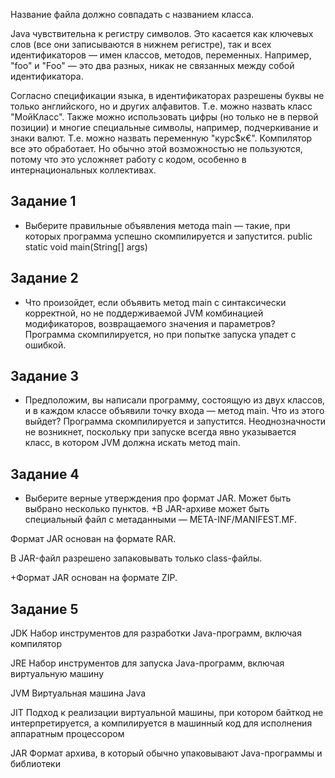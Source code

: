 Название файла должно совпадать с названием класса.

Java чувствительна к регистру символов. 
Это касается как ключевых слов (все они записываются в нижнем регистре), так и всех идентификаторов — имен классов, методов, переменных. 
Например, "foo" и "Foo" — это два разных, никак не связанных между собой идентификатора.

Согласно спецификации языка, в идентификаторах разрешены буквы не только английского, но и других алфавитов. 
Т.е. можно назвать класс "МойКласс". Также можно использовать цифры (но только не в первой позиции) и многие специальные символы, например, подчеркивание и знаки валют. 
Т.е. можно назвать переменную "курс$к€". Компилятор все это обработает. Но обычно этой возможностью не пользуются, потому что это усложняет работу с кодом, особенно в интернациональных коллективах.

## Задание 1
* Выберите правильные объявления метода main — такие, при которых программа успешно скомпилируется и запустится.
public static void main(String[] args)

## Задание 2
* Что произойдет, если объявить метод main с синтаксически корректной, но не поддерживаемой JVM комбинацией модификаторов, возвращаемого значения и параметров?
Программа скомпилируется, но при попытке запуска упадет с ошибкой.

## Задание 3
* Предположим, вы написали программу, состоящую из двух классов, и в каждом классе объявили точку входа — метод main. Что из этого выйдет?
Программа скомпилируется и запустится. Неоднозначности не возникнет, поскольку при запуске всегда явно указывается класс, в котором JVM должна искать метод main.

## Задание 4
* Выберите верные утверждения про формат JAR. Может быть выбрано несколько пунктов.
+В JAR-архиве может быть специальный файл с метаданными — META-INF/MANIFEST.MF.

Формат JAR основан на формате RAR.

В JAR-файл разрешено запаковывать только class-файлы.

+Формат JAR основан на формате ZIP.

## Задание 5
JDK Набор инструментов для разработки Java-программ, включая компилятор

JRE Набор инструментов для запуска Java-программ, включая виртуальную машину

JVM Виртуальная машина Java

JIT Подход к реализации виртуальной машины, при котором байткод не интерпретируется, а компилируется в машинный код 
для исполнения аппаратным процессором

JAR Формат архива, в который обычно упаковывают Java-программы и библиотеки
